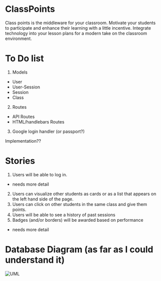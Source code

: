 # ClassPoints

Class points is the middleware for your classroom. Motivate your students to participate and enhance their learning with a little incentive. Integrate technology into your lesson plans for a modern take on the classroom environment. 

# To Do list

1. Models

 * User
 * User-Session
 * Session
 * Class
 
2. Routes

 * API Routes
 * HTML/handlebars Routes

3. Google login handler (or passport?)
 
Implementation??

# Stories

1. Users will be able to log in.
 - needs more detail
2. Users can visualize other students as cards or as a list that appears on the left hand side of the page.
3. Users can click on other students in the same class and give them points.
4. Users will be able to see a history of past sessions
5. Badges (and/or borders) will be awarded based on performance 
 - needs more detail

# Database Diagram (as far as I could understand it)


![UML](http://i.imgur.com/YQROm9i.png?1 "DB UML Diagram")
 
